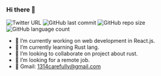 ### Hi there 👋 
![Twitter URL](https://img.shields.io/twitter/url?style=social&url=https%3A%2F%2Ftwitter.com%2Fnaturel_lee)
![GitHub last commit](https://img.shields.io/github/last-commit/naturellee/naturellee)
![GitHub repo size](https://img.shields.io/github/repo-size/naturellee/naturellee)
![GitHub language count](https://img.shields.io/github/languages/count/naturellee/naturellee)

- 🔭 I’m currently working on web development in React.js.
- 🌱 I’m currently learning Rust lang.
- 👯 I’m looking to collaborate on project about rust.
- 🤔 I’m looking for a remote job.
- 📮 Gmail: 1314carefully@gmail.com


